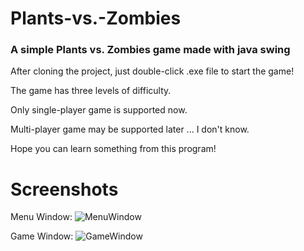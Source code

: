 # Plants-vs.-Zombies
### A simple Plants vs. Zombies game made with java swing

After cloning the project, just double-click .exe file to start the game!

The game has three levels of difficulty.

Only single-player game is supported now.

Multi-player game may be supported later ... I don't know.

Hope you can learn something from this program!

# Screenshots

Menu Window:
![MenuWindow](https://github.com/Fealoyalmy/Plants-vs.-Zombies/tree/master/images/menu.jpg)

Game Window:
![GameWindow](https://github.com/Fealoyalmy/Plants-vs.-Zombies/tree/master/images/game.jpg)

